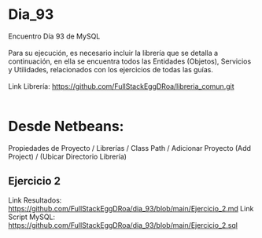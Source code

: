 # Dia_93
Encuentro Día 93 de MySQL 
<br>
<br>
Para su ejecución, es necesario incluir la librería que se detalla a continuación, en ella se encuentra todos las Entidades (Objetos), Servicios y 
Utilidades, relacionados con los ejercicios de todas las guías.
<br>
<br>
Link Librería: https://github.com/FullStackEggDRoa/libreria_comun.git
<br>
<br>
# Desde Netbeans: 
Propiedades de Proyecto / Librerías / Class Path / Adicionar Proyecto (Add Project) / (Ubicar Directorio Librería)

## Ejercicio 2
Link Resultados: https://github.com/FullStackEggDRoa/dia_93/blob/main/Ejercicio_2.md
Link Script MySQL: https://github.com/FullStackEggDRoa/dia_93/blob/main/Ejercicio_2.sql
